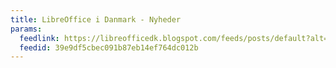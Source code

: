 ```yaml
---
title: LibreOffice i Danmark - Nyheder
params:
  feedlink: https://libreofficedk.blogspot.com/feeds/posts/default?alt=rss
  feedid: 39e9df5cbec091b87eb14ef764dc012b
---
```

